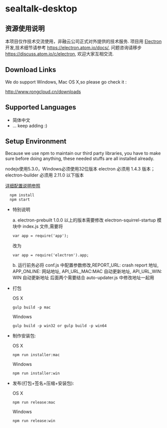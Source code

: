 # sealtalk-desktop

## 资源使用说明

本项目仅作技术交流使用，非融云公司正式对外提供的技术服务. 项目用 [Electron](https://electron.atom.io/) 开发,技术细节请参考 https://electron.atom.io/docs/, 问题咨询请移步 https://discuss.atom.io/c/electron, 欢迎大家互相交流.

## Download Links

We do support Windows, Mac OS X,so please go check it :

http://www.rongcloud.cn/downloads

## Supported Languages

+ 简体中文
+ ... keep adding :)

## Setup Environment

Because we use npm to maintain our third party libraries, you have to make sure before doing anything, these needed stuffs are all installed already.

nodejs使用5.3.0，Windows必须使用32位版本
electron 必须用 1.4.3 版本； 
electron-builder 必须用 2.11.0 以下版本 

[详细配置说明参照](setup.md/) 

```
  npm install
  npm start
```
- 特别说明

  a. electron-prebuilt 1.0.0 以上的版本需要修改 electron-squirrel-startup 模块中 index.js 文件,需要将

  ```
  var app = require('app');
  ```
  改为

  ```
  var app = require('electron').app;
  ```
  b. 运行前务必将 conf.js 中配置参数修改,REPORT_URL: crash report 地址, APP_ONLINE: 网站地址, API_URL_MAC:MAC 自动更新地址, API_URL_WIN: WIN 自动更新地址 后面两个需要结合 auto-updater.js 中修改地址一起用

- 打包

    OS X

    ```
    gulp build -p mac
    ```
    Windows

    ```
    gulp build -p win32 or gulp build -p win64
    ```

- 制作安装包:

    OS X

    ```
    npm run installer:mac
    ```
    Windows

    ```
    npm run installer:win
    ```
- 发布(打包+签名+压缩+安装包):

    OS X

    ```
    npm run release:mac
    ```
    Windows

    ```
    npm run release:win
    ```
